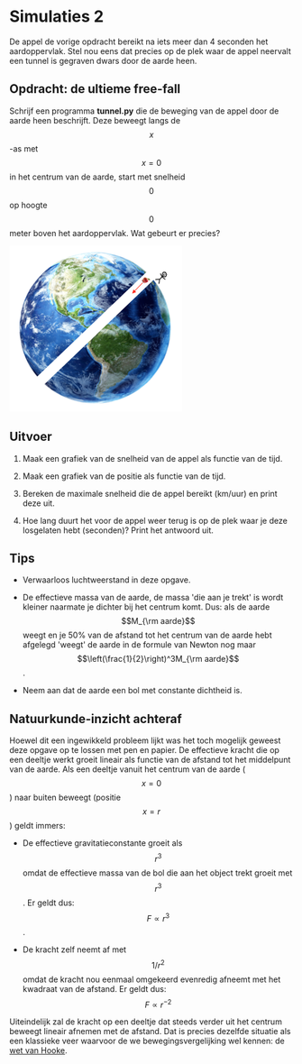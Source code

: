# Simulaties 2

De appel de vorige opdracht bereikt na iets meer dan 4 seconden het aardoppervlak. Stel nou eens dat precies op de plek waar de appel neervalt een tunnel is gegraven dwars door de aarde heen.

## Opdracht: de ultieme free-fall

Schrijf een programma **tunnel.py** die de beweging van de appel door de aarde heen beschrijft. Deze beweegt langs de $$x$$-as met $$x=0$$ in het centrum van de aarde, start met snelheid $$0$$ op hoogte $$0$$ meter boven het aardoppervlak. Wat gebeurt er precies?
 
![](EarthHole.png)

## Uitvoer

1. Maak een grafiek van de snelheid van de appel als functie van de tijd.

2. Maak een grafiek van de positie als functie van de tijd.

3. Bereken de maximale snelheid die de appel bereikt (km/uur) en print deze uit.

4. Hoe lang duurt het voor de appel weer terug is op de plek waar je deze losgelaten hebt (seconden)? Print het antwoord uit.

## Tips

- Verwaarloos luchtweerstand in deze opgave.

- De effectieve massa van de aarde, de massa 'die aan je trekt' is wordt
  kleiner naarmate je dichter bij het centrum komt. Dus: als de aarde $$M_{\rm
  aarde}$$ weegt en je 50% van de afstand tot het centrum van de aarde hebt
  afgelegd 'weegt' de aarde in de formule van Newton nog maar
  $$\left(\frac{1}{2}\right)^3M_{\rm aarde}$$.

- Neem aan dat de aarde een bol met constante dichtheid is.

## Natuurkunde-inzicht achteraf

Hoewel dit een ingewikkeld probleem lijkt was het toch mogelijk geweest deze opgave op te lossen met pen en papier. De effectieve kracht die op een deeltje werkt groeit lineair als functie van de afstand tot het middelpunt van de aarde. Als een deeltje vanuit het centrum van de aarde ($$x=0$$) naar buiten beweegt (positie $$x=r$$) geldt immers:

  - De effectieve gravitatieconstante groeit als $$r^3$$ omdat de effectieve massa van de bol die aan het object trekt groeit met $$r^3$$. Er geldt dus: $$F\propto r^3$$.

  - De kracht zelf neemt af met $$1/r^2$$ omdat de kracht nou eenmaal omgekeerd evenredig afneemt met het kwadraat van de afstand. Er geldt dus: $$F\propto r^{-2}$$
  
Uiteindelijk zal de kracht op een deeltje dat steeds verder uit het centrum beweegt lineair afnemen met de afstand. Dat is precies dezelfde situatie als een klassieke veer waarvoor de we bewegingsvergelijking wel kennen: de [wet van Hooke](https://nl.wikipedia.org/wiki/Wet_van_Hooke).
